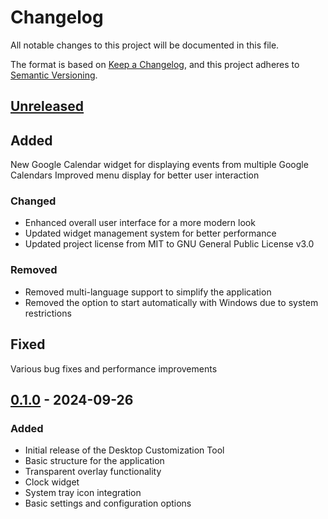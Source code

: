 # Changelog
All notable changes to this project will be documented in this file.

The format is based on [Keep a Changelog](https://keepachangelog.com/en/1.0.0/),
and this project adheres to [Semantic Versioning](https://semver.org/spec/v2.0.0.html).

## [Unreleased]

## Added

New Google Calendar widget for displaying events from multiple Google Calendars
Improved menu display for better user interaction

### Changed
- Enhanced overall user interface for a more modern look
- Updated widget management system for better performance
- Updated project license from MIT to GNU General Public License v3.0

### Removed
- Removed multi-language support to simplify the application
- Removed the option to start automatically with Windows due to system restrictions

## Fixed

Various bug fixes and performance improvements

## [0.1.0] - 2024-09-26
### Added
- Initial release of the Desktop Customization Tool
- Basic structure for the application
- Transparent overlay functionality
- Clock widget
- System tray icon integration
- Basic settings and configuration options

[Unreleased]: https://github.com/ImolaMedia/desktop-customization-tool/compare/v0.1.0...HEAD
[0.1.0]: https://github.com/ImolaMedia/desktop-customization-tool/releases/tag/v0.1.0

